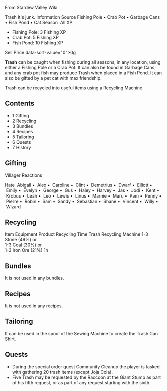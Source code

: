 From Stardew Valley Wiki

Trash It's junk. Information Source Fishing Pole • Crab Pot • Garbage Cans • Fish Pond • Cat Season  All XP

- Fishing Pole: 3 Fishing XP
- Crab Pot: 5 Fishing XP
- Fish Pond: 10 Fishing XP

Sell Price data-sort-value="0"&gt;0g

**Trash** can be caught when fishing during all seasons, in any location, using either a Fishing Pole or a Crab Pot. It can also be found in Garbage Cans, and any crab pot fish may produce Trash when placed in a Fish Pond. It can also be gifted by a pet cat with max friendship.

Trash can be recycled into useful items using a Recycling Machine.

## Contents

- 1 Gifting
- 2 Recycling
- 3 Bundles
- 4 Recipes
- 5 Tailoring
- 6 Quests
- 7 History

## Gifting

Villager Reactions

Hate  Abigail •  Alex •  Caroline •  Clint •  Demetrius •  Dwarf •  Elliott •  Emily •  Evelyn •  George •  Gus •  Haley •  Harvey •  Jas •  Jodi •  Kent •  Krobus •  Leah •  Leo •  Lewis •  Linus •  Marnie •  Maru •  Pam •  Penny •  Pierre •  Robin •  Sam •  Sandy •  Sebastian •  Shane •  Vincent •  Willy •  Wizard

## Recycling

Item Equipment Product Recycling Time Trash Recycling Machine 1-3 Stone (49%) or  
1-3 Coal (30%) or  
1-3 Iron Ore (21%) 1h

## Bundles

It is not used in any bundles.

## Recipes

It is not used in any recipes.

## Tailoring

It can be used in the spool of the Sewing Machine to create the Trash Can Shirt.

## Quests

- During the special order quest Community Cleanup the player is tasked with gathering 20 trash items (except Joja Cola).
- Five Trash may be requested by the Raccoon at the Giant Stump as part of his fifth request, or as part of any request starting with the sixth.